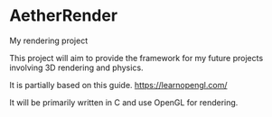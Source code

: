 # AetherRender
My rendering project

This project will aim to provide the framework for my future projects involving 3D rendering and physics.

It is partially based on this guide.
https://learnopengl.com/

It will be primarily written in C and use OpenGL for rendering.